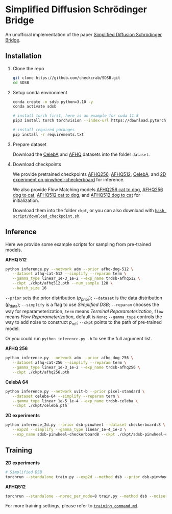 # Simplified Diffusion Schrödinger Bridge

An unofficial implementation of the paper [Simplified Diffusion Schrödinger Bridge](https://arxiv.org/abs/2403.14623).

## Installation

1. Clone the repo
   
   ```bash
   git clone https://github.com/checkcrab/SDSB.git
   cd SDSB
   ```

2. Setup conda environment
   
   ```bash
   conda create -n sdsb python=3.10 -y
   conda activate sdsb

   # install torch first, here is an example for cuda 11.8
   pip3 install torch torchvision --index-url https://download.pytorch.org/whl/cu118

   # install required packages
   pip install -r requirements.txt
   ```

3. Prepare dataset

   Download the [CelebA](https://mmlab.ie.cuhk.edu.hk/projects/CelebA.html) and [AFHQ](https://github.com/clovaai/stargan-v2) datasets into the folder `dataset`.

4. Download checkpoints

   We provide pretrained checkpoints [AFHQ256](https://github.com/tzco/storage/releases/download/sdsb/afhq256.pth), [AFHQ512](https://github.com/tzco/storage/releases/download/sdsb/afhq512.pth), [CelebA](https://github.com/tzco/storage/releases/download/sdsb/celeba.pth), and [2D experiment on pinwheel-checkerboard](https://github.com/tzco/storage/releases/download/sdsb/sdsb-pinwheel-checkerboard8.pth) for inference.

   We also provide Flow Matching models [AFHQ256 cat to dog](https://github.com/tzco/storage/releases/download/sdsb/afhq256_fm_cat2dog.pth), [AFHQ256 dog to cat](https://github.com/tzco/storage/releases/download/sdsb/afhq256_fm_dog2cat.pth), [AFHQ512 cat to dog](https://github.com/tzco/storage/releases/download/sdsb/afhq512_fm_cat2dog.pth), and [AFHQ512 dog to cat](https://github.com/tzco/storage/releases/download/sdsb/afhq512_fm_dog2cat.pth) for initialization.

   Download them into the folder `ckpt`, or you can also download with [`bash script/download_checkpoint.sh`](./script/download_checkpoint.sh).

## Inference

Here we provide some example scripts for sampling from pre-trained models.

**AFHQ 512**

```bash
python inference.py --network adm --prior afhq-dog-512 \
   --dataset afhq-cat-512 --simplify --reparam term \
   --gamma_type linear_1e-3_1e-2 --exp_name trdsb-afhq512 \
   --ckpt ./ckpt/afhq512.pth --num_sample 128 \
   --batch_size 16
```

`--prior` sets the prior distribution ($p_{\text{prior}}$); `--dataset` is the data distribution ($p_{\text{data}}$); `--simplify` is a flag to use *Simplified DSB*; `--reparam` chooses the way for reparameterization, `term`
 means *Terminal Reparameterization*, `flow` means *Flow Reparameterization*, default is `None`; `--gamma_type` controls the way to add noise to construct $p_{\text{ref}}$; `--ckpt` points to the path of pre-trained model.

Or you could run `python inference.py -h` to see the full argument list.

**AFHQ 256**

```bash
python inference.py --network adm --prior afhq-dog-256 \
   --dataset afhq-cat-256 --simplify --reparam term \
   --gamma_type linear_1e-3_1e-2 --exp_name trdsb-afhq256 \
   --ckpt ./ckpt/afhq256.pth
```

**CelebA 64**

```bash
python inference.py --network uvit-b --prior pixel-standard \
   --dataset celeba-64 --simplify --reparam term \
   --gamma_type linear_1e-5_1e-4 --exp_name trdsb-celeba \
   --ckpt ./ckpt/celeba.pth
```

**2D experiments**

```bash
python inference_2d.py --prior dsb-pinwheel --dataset checkerboard:8 \
   --exp2d --simplify --gamma_type linear_1e-4_1e-3 \
   --exp_name sdsb-pinwheel-checkerboard8 --ckpt ./ckpt/sdsb-pinwheel-checkerboard8.pth
```

## Training

**2D experiments**

```bash
# Simplified DSB
torchrun --standalone train.py --exp2d --method dsb --prior dsb-pinwheel --dataset checkerboard:8 --training_timesteps 16 --inference_timesteps 16 --gamma_type linear_1e-4_1e-3 --repeat_per_epoch 8 --epochs 41 --exp_name sdsb-pinwheel-checkerboard --noiser flow --simplify
```

**AFHQ512**

```bash
torchrun --standalone --nproc_per_node=8 train.py --method dsb --noiser flow --network adm --batch_size 192 --prior afhq-dog-512 --dataset afhq-cat-512 --val_prior afhq-dog-512 --val_data afhq-cat-512 --lr 1e-5 --repeat_per_epoch 256 --use_amp --training_timesteps 100 --inference_timesteps 100 --simplify --reparam term --gamma_type linear_1e-3_1e-2 --exp_name trdsb-afhq512 --backward_ckpt ./ckpt/afhq512_fm_dog2cat.pth --forward_ckpt ./ckpt/afhq512_fm_cat2dog.pth --skip_epochs 1
```

For more training settings, please refer to [`training_command.md`](./training_command.md).
